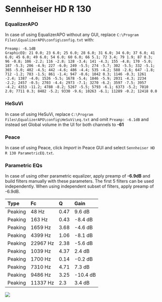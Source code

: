 # Sennheiser HD R 130

### EqualizerAPO
In case of using EqualizerAPO without any GUI, replace `C:\Program Files\EqualizerAPO\config\config.txt`
with:
```
Preamp: -6.1dB
GraphicEQ: 21 0.0; 23 6.0; 25 6.0; 28 6.0; 31 6.0; 34 6.0; 37 6.0; 41 6.0; 45 6.0; 49 6.0; 54 6.0; 60 6.0; 66 5.1; 72 3.4; 79 1.9; 87 0.3; 96 -0.8; 106 -2.2; 116 -2.8; 128 -3.4; 141 -4.3; 155 -4.8; 170 -5.0; 187 -5.3; 206 -4.9; 227 -6.0; 249 -5.5; 274 -5.7; 302 -5.5; 332 -5.1; 365 -5.0; 402 -4.5; 442 -4.6; 486 -4.4; 535 -4.2; 588 -2.6; 647 -1.8; 712 -1.2; 783 -1.5; 861 -1.4; 947 -0.6; 1042 0.3; 1146 -0.3; 1261 -2.4; 1387 -4.0; 1526 -5.5; 1678 -5.4; 1846 -5.9; 2031 -4.3; 2234 -2.2; 2457 -0.5; 2703 -4.4; 2973 -7.1; 3270 -6.2; 3597 -7.5; 3957 -4.2; 4353 -11.2; 4788 -8.2; 5267 -5.5; 5793 -6.1; 6373 -5.2; 7010 2.0; 7711 0.3; 8482 -5.2; 9330 -9.6; 10263 -6.1; 11289 -0.2; 12418 0.0
```

### HeSuVi
In case of using HeSuVi, replace `C:\Program Files\EqualizerAPO\config\HeSuVi\eq.txt` and omit `Preamp:
-6.1dB` and instead set Global volume in the UI for both channels to **-61**

### Peace
In case of using Peace, click *Import* in Peace GUI and select `Sennheiser HD R 130 ParametricEQ.txt`.

### Parametric EQs
In case of using other parametric equalizer, apply preamp of **-6.9dB** and build filters manually
with these parameters. The first 5 filters can be used independently.
When using independent subset of filters, apply preamp of -6.9dB.

| Type    | Fc       |    Q | Gain     |
|:--------|:---------|:-----|:---------|
| Peaking | 48 Hz    | 0.47 | 9.6 dB   |
| Peaking | 163 Hz   | 0.43 | -8.4 dB  |
| Peaking | 1659 Hz  | 3.68 | -4.6 dB  |
| Peaking | 4399 Hz  | 1.06 | -8.1 dB  |
| Peaking | 22967 Hz | 2.38 | -5.6 dB  |
| Peaking | 1039 Hz  | 4.37 | 2.4 dB   |
| Peaking | 1700 Hz  | 0.14 | -0.2 dB  |
| Peaking | 7310 Hz  | 4.71 | 7.3 dB   |
| Peaking | 9486 Hz  | 3.25 | -10.4 dB |
| Peaking | 11337 Hz | 2.3  | 3.4 dB   |

![](https://raw.githubusercontent.com/jaakkopasanen/AutoEq/master/results/headphonecom/sbaf-serious/Sennheiser%20HD%20R%20130/Sennheiser%20HD%20R%20130.png)